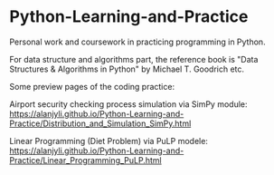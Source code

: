 # Python-Learning-and-Practice
Personal work and coursework in practicing programming in Python.

For data structure and algorithms part, the reference book is "Data Structures & Algorithms in Python" by Michael T. Goodrich etc.

Some preview pages of the coding practice:  
  
Airport security checking process simulation via SimPy module:  
https://alanjyli.github.io/Python-Learning-and-Practice/Distribution_and_Simulation_SimPy.html  
  
Linear Programming (Diet Problem) via PuLP modele:  
https://alanjyli.github.io/Python-Learning-and-Practice/Linear_Programming_PuLP.html  
